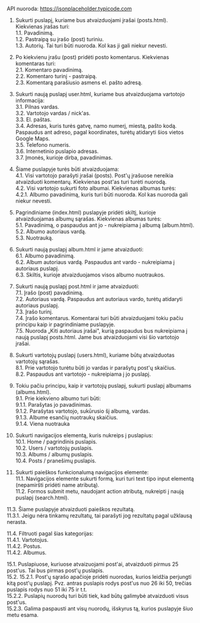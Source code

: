 

API nuoroda: <a target="_blank" href="https://jsonplaceholder.typicode.com">https://jsonplaceholder.typicode.com</a> 

1. Sukurti puslapį, kuriame bus atvaizduojami įrašai (posts.html). Kiekvienas įrašas turi:<br>
  1.1. Pavadinimą. <br>
  1.2. Pastraipą su įrašo (post) turiniu.<br>
  1.3. Autorių. Tai turi būti nuoroda. Kol kas ji gali niekur nevesti.<br>
  
  2. Po kiekvienu įrašu (post) pridėti posto komentarus. Kiekvienas komentaras turi:<br>
  2.1. Komentaro pavadinimą.<br>
  2.2. Komentaro turinį - pastraipą.<br>
  2.3. Komentarą parašiusio asmens el. pašto adresą.<br>

  3. Sukurti naują puslapį user.html, kuriame bus atvaizduojama vartotojo informacija:<br>
  3.1. Pilnas vardas.<br>
  3.2. Vartotojo vardas / nick'as.<br>
  3.3. El. paštas.<br>
  3.4. Adresas, kuris turės gatvę, namo numerį, miestą, pašto kodą. Paspaudus ant adreso, pagal koordinates, turėtų atidaryti šios vietos Google Maps.<br>
  3.5. Telefono numeris.<br>
  3.6. Internetinio puslapio adresas.<br>
  3.7. Įmonės, kurioje dirba, pavadinimas.<br>

  4. Šiame puslapyje turės būti atvaizduojama:<br>
  4.1. Visi vartotojo parašyti įrašai (posts). Post'ų įrašuose nereikia atvaizduoti komentarų. Kiekvienas post'as turi turėti nuorodą.<br>
  4.2. Visi vartotojo sukurti foto albumai. Kiekvienas albumas turės:<br>
    4.2.1. Albumo pavadinimą, kuris turi būti nuoroda. Kol kas nuoroda gali niekur nevesti.<br>

  5. Pagrindiniame (index.html) puslapyje pridėti skiltį, kurioje atvaizduojamas albumų sąrašas. Kiekvienas albumas turės:<br>
  5.1. Pavadinimą, o paspaudus ant jo - nukreipiama į albumą (album.html).<br>
  5.2. Albumo autoriaus vardą.<br>
  5.3. Nuotrauką.<br>

  6. Sukurti naują puslapį album.html ir jame atvaizduoti:<br>
  6.1. Albumo pavadinimą.<br>
  6.2. Album autoriaus vardą. Paspaudus ant vardo - nukreipiama į autoriaus puslapį.<br>
  6.3. Skiltis, kurioje atvaizduojamos visos albumo nuotraukos.<br>
  
7. Sukurti naują puslapį post.html ir jame atvaizduoti:<br>
  7.1. Įrašo (post) pavadinimą.<br>
  7.2. Autoriaus vardą. Paspaudus ant autoriaus vardo, turėtų atidaryti autoriaus puslapį.<br>
  7.3. Įrašo turinį.<br>
  7.4. Įrašo komentarus. Komentarai turi būti atvaizduojami tokiu pačiu principu kaip ir pagrindiniame puslapyje.<br>
  7.5. Nuoroda „Kiti autoriaus įrašai", kurią paspaudus bus nukreipiama į naują puslapį posts.html. Jame bus atvaizduojami visi šio vartotojo įrašai.<br>

8. Sukurti vartotojų puslapį (users.html), kuriame būtų atvaizduotas vartotojų sąrašas.<br>
  8.1. Prie vartotojo turėtu būti jo vardas ir parašytų post'ų skaičius.<br>
  8.2. Paspaudus ant vartotojo - nukreipiama į jo puslapį.<br>

9. Tokiu pačiu principu, kaip ir vartotojų puslapį, sukurti puslapį albumams (albums.html).<br>
  9.1. Prie kiekvieno albumo turi būti:<br>
    9.1.1. Parašytas jo pavadinimas.<br>
    9.1.2. Parašytas vartotojo, sukūrusio šį albumą, vardas.<br>
    9.1.3. Albume esančių nuotraukų skaičius.<br>
    9.1.4. Viena nuotrauka<br>

10. Sukurti navigacijos elementą, kuris nukreips į puslapius:<br>
  10.1. Home / pagrindinis puslapis.<br>
  10.2. Users / vartotojų puslapis.<br>
  10.3. Albums / albumų puslapis.<br>
  10.4. Posts / pranešimų puslapis.<br>

11. Sukurti paieškos funkcionalumą navigacijos elemente:<br>
  11.1. Navigacijos elemente sukurti formą, kuri turi text tipo input elementą (nepamiršti pridėti name atributą).<br>
  11.2. Formos submit metu, naudojant action atributą, nukreipti į naują puslapį (search.html).<br>
  
  11.3. Šiame puslapyje atvaizduoti paieškos rezultatą.<br>
    11.3.1. Jeigu nėra tinkamų rezultatų, tai parašyti jog rezultatų pagal užklausą nerasta.<br>
  
  11.4. Filtruoti pagal šias kategorijas:<br>
    11.4.1. Vartotojus.<br>
    11.4.2. Postus.<br>
    11.4.2. Albumus.<br>


  15.1. Puslapiuose, kuriuose atvaizuojami post'ai, atvaizduoti pirmus 25 post'us. Tai bus pirmas post'ų puslapis.<br>
  15.2.
    15.2.1. Post'ų sąrašo apačioje pridėti nuorodas, kurios leidžia perjungti kitą post'ų puslapį. Pvz. antras puslapis rodys post'us nuo 26 iki 50, trečias puslapis rodys nuo 51 iki 75 ir t.t.<br>
    15.2.2. Puslapių nuorodų turi būti tiek, kad būtų galimybė atvaizduoti visus post'us.<br>
    15.2.3. Galima paspausti ant visų nuorodų, išskyrus tą, kurios puslapyje šiuo metu esama.<br>